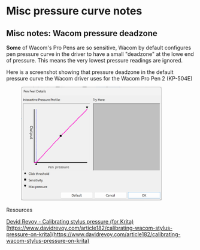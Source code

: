 # Misc pressure curve notes

## Misc notes: Wacom pressure deadzone

**Some** of Wacom's Pro Pens are so sensitive, Wacom by default configures pen pressure curve in the driver to have a small "deadzone" at the lowe end of pressure. This means the very lowest pressure readings are ignored.

Here is a screenshot showing that pressure deadzone in the default pressure curve the Wacom driver uses for the Wacom Pro Pen 2 (KP-504E)

<div align="left">

<figure><img src="../../../.gitbook/assets/Screenshot 2024-01-05 012550.png" alt="" width="375"><figcaption></figcaption></figure>

</div>

Resources

[Devid Revoy - Calibrating stylus pressure (for Krita)](https://www.davidrevoy.com/article182/calibrating-wacom-stylus-pressure-on-krita) \
[https://www.davidrevoy.com/article182/calibrating-wacom-stylus-pressure-on-krita](https://www.davidrevoy.com/article182/calibrating-wacom-stylus-pressure-on-krita)



